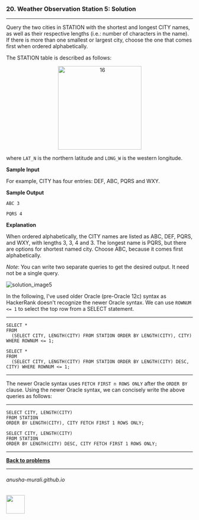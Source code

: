 ### 20. Weather Observation Station 5: Solution

---
Query the two cities in STATION with the shortest and longest CITY names, as well as their respective lengths (i.e.: number of characters in the name). 
If there is more than one smallest or largest city, choose the one that comes first when ordered alphabetically.

The STATION table is described as follows:

<p align="center">
<img width="225" alt="16" src="https://github.com/user-attachments/assets/32081b67-bab3-4d54-9780-cbf8cc7abee7" />
</p>

where `LAT_N` is the northern latitude and `LONG_W` is the western longitude.

**Sample Input**

For example, CITY has four entries: DEF, ABC, PQRS and WXY.

**Sample Output**

`ABC 3`

`PQRS 4`
  
**Explanation**

When ordered alphabetically, the CITY names are listed as ABC, DEF, PQRS, and WXY, with lengths 3, 3, 4 and 3. The longest name is PQRS, 
  but there are options for shortest named city. Choose ABC, because it comes first alphabetically.

*Note*: You can write two separate queries to get the desired output. It need not be a single query.

![solution_image5](https://github.com/user-attachments/assets/82f796e0-28cb-4ef0-bcdc-1a701ce7db53)




In the following, I've used older Oracle (pre-Oracle 12c) syntax as HackerRank doesn't recognize the newer Oracle syntax. We can use `ROWNUM <= 1` to select
the top row from a SELECT statement.

---

```
SELECT *
FROM
  (SELECT CITY, LENGTH(CITY) FROM STATION ORDER BY LENGTH(CITY), CITY) WHERE ROWNUM <= 1;

SELECT *
FROM
  (SELECT CITY, LENGTH(CITY) FROM STATION ORDER BY LENGTH(CITY) DESC, CITY) WHERE ROWNUM <= 1;
```

---

The newer Oracle syntax uses `FETCH FIRST n ROWS ONLY` after the `ORDER BY` clause. Using the newer Oracle syntax, we can concisely write the above queries as follows:

---

```
SELECT CITY, LENGTH(CITY)
FROM STATION
ORDER BY LENGTH(CITY), CITY FETCH FIRST 1 ROWS ONLY;

SELECT CITY, LENGTH(CITY)
FROM STATION
ORDER BY LENGTH(CITY) DESC, CITY FETCH FIRST 1 ROWS ONLY;
```

---

**[Back to problems](./problems.md)**

* * *
###### anusha-murali.github.io

<img src="https://github.com/anusha-murali/anusha-murali.github.io/assets/111596338/639243aa-2857-4595-a65a-7852762bb002" width="50" height="50"/>
